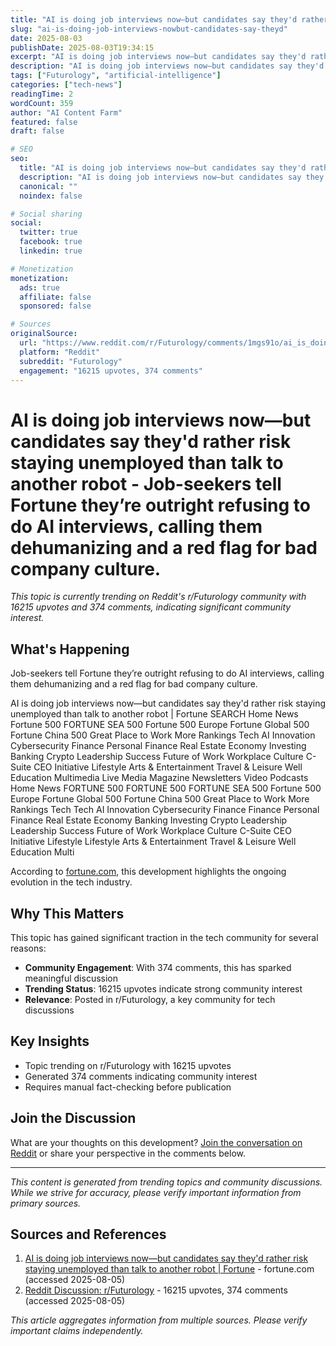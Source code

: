 ```yaml
---
title: "AI is doing job interviews now—but candidates say they'd rather risk staying unemployed than talk to another robot - Job-seekers tell Fortune they’re outright refusing to do AI interviews, calling them dehumanizing and a red flag for bad company culture."
slug: "ai-is-doing-job-interviews-nowbut-candidates-say-theyd"
date: 2025-08-03
publishDate: 2025-08-03T19:34:15
excerpt: "AI is doing job interviews now—but candidates say they'd rather risk staying unemployed than talk to another robot - Job-seekers tell Fortune they’re ..."
description: "AI is doing job interviews now—but candidates say they'd rather risk staying unemployed than talk to another robot - Job-seekers tell Fortune they’re outright r..."
tags: ["Futurology", "artificial-intelligence"]
categories: ["tech-news"]
readingTime: 2
wordCount: 359
author: "AI Content Farm"
featured: false
draft: false

# SEO
seo:
  title: "AI is doing job interviews now—but candidates say they'd rather risk staying unemployed than talk to another robot - Job-seekers tell Fortune they’re outright refusing to do AI interviews, calling them dehumanizing and a red flag for bad company culture."
  description: "AI is doing job interviews now—but candidates say they'd rather risk staying unemployed than talk to another robot - Job-seekers tell Fortune they’re outright r..."
  canonical: ""
  noindex: false

# Social sharing
social:
  twitter: true
  facebook: true
  linkedin: true

# Monetization
monetization:
  ads: true
  affiliate: false
  sponsored: false

# Sources
originalSource:
  url: "https://www.reddit.com/r/Futurology/comments/1mgs91o/ai_is_doing_job_interviews_nowbut_candidates_say/"
  platform: "Reddit"
  subreddit: "Futurology"
  engagement: "16215 upvotes, 374 comments"
---
```


# AI is doing job interviews now—but candidates say they'd rather risk staying unemployed than talk to another robot - Job-seekers tell Fortune they’re outright refusing to do AI interviews, calling them dehumanizing and a red flag for bad company culture.

*This topic is currently trending on Reddit's r/Futurology community with 16215 upvotes and 374 comments, indicating significant community interest.*

## What's Happening

Job-seekers tell Fortune they’re outright refusing to do AI interviews, calling them dehumanizing and a red flag for bad company culture.

AI is doing job interviews now—but candidates say they&#x27;d rather risk staying unemployed than talk to another robot | Fortune SEARCH Home News Fortune 500 FORTUNE SEA 500 Fortune 500 Europe Fortune Global 500 Fortune China 500 Great Place to Work More Rankings Tech AI Innovation Cybersecurity Finance Personal Finance Real Estate Economy Investing Banking Crypto Leadership Success Future of Work Workplace Culture C-Suite CEO Initiative Lifestyle Arts &amp; Entertainment Travel &amp; Leisure Well Education Multimedia Live Media Magazine Newsletters Video Podcasts Home News FORTUNE 500 FORTUNE 500 FORTUNE SEA 500 Fortune 500 Europe Fortune Global 500 Fortune China 500 Great Place to Work More Rankings Tech Tech AI Innovation Cybersecurity Finance Finance Personal Finance Real Estate Economy Banking Investing Crypto Leadership Leadership Success Future of Work Workplace Culture C-Suite CEO Initiative Lifestyle Lifestyle Arts &amp; Entertainment Travel &amp; Leisure Well Education Multi

According to [fortune.com](https://fortune.com/2025/08/03/ai-interviewers-job-seekers-unemployment-hiring-hr-teams/), this development highlights the ongoing evolution in the tech industry.

## Why This Matters

This topic has gained significant traction in the tech community for several reasons:

- **Community Engagement**: With 374 comments, this has sparked meaningful discussion
- **Trending Status**: 16215 upvotes indicate strong community interest
- **Relevance**: Posted in r/Futurology, a key community for tech discussions

## Key Insights

- Topic trending on r/Futurology with 16215 upvotes
- Generated 374 comments indicating community interest
- Requires manual fact-checking before publication

## Join the Discussion

What are your thoughts on this development? [Join the conversation on Reddit](https://www.reddit.com/r/Futurology/comments/1mgs91o/ai_is_doing_job_interviews_nowbut_candidates_say/) or share your perspective in the comments below.

---

*This content is generated from trending topics and community discussions. While we strive for accuracy, please verify important information from primary sources.*


## Sources and References

1. [AI is doing job interviews now—but candidates say they'd rather risk staying unemployed than talk to another robot | Fortune](https://fortune.com/2025/08/03/ai-interviewers-job-seekers-unemployment-hiring-hr-teams/) - fortune.com (accessed 2025-08-05)
2. [Reddit Discussion: r/Futurology](https://www.reddit.com/r/Futurology/comments/1mgs91o/ai_is_doing_job_interviews_nowbut_candidates_say/) - 16215 upvotes, 374 comments (accessed 2025-08-05)

*This article aggregates information from multiple sources. Please verify important claims independently.*

